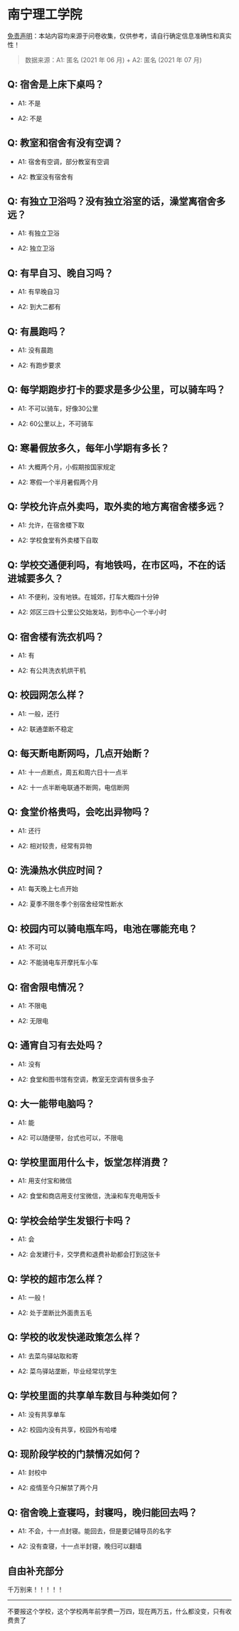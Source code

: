 # 南宁理工学院

[免责声明](https://colleges.chat/#_3)：本站内容均来源于问卷收集，仅供参考，请自行确定信息准确性和真实性！

> 数据来源：A1: 匿名 (2021 年 06 月) + A2: 匿名 (2021 年 07 月)

## Q: 宿舍是上床下桌吗？

- A1: 不是

- A2: 不是

## Q: 教室和宿舍有没有空调？

- A1: 宿舍有空调，部分教室有空调

- A2: 教室没有宿舍有

## Q: 有独立卫浴吗？没有独立浴室的话，澡堂离宿舍多远？

- A1: 有独立卫浴

- A2: 独立卫浴

## Q: 有早自习、晚自习吗？

- A1: 有早晚自习

- A2: 到大二都有

## Q: 有晨跑吗？

- A1: 没有晨跑

- A2: 有跑步要求

## Q: 每学期跑步打卡的要求是多少公里，可以骑车吗？

- A1: 不可以骑车，好像30公里

- A2: 60公里以上，不可骑车

## Q: 寒暑假放多久，每年小学期有多长？

- A1: 大概两个月，小假期按国家规定

- A2: 寒假一个半月暑假两个月

## Q: 学校允许点外卖吗，取外卖的地方离宿舍楼多远？

- A1: 允许，在宿舍楼下取

- A2: 学校食堂有外卖楼下自取

## Q: 学校交通便利吗，有地铁吗，在市区吗，不在的话进城要多久？

- A1: 不便利，没有地铁。在城郊，打车大概四十分钟

- A2: 郊区三四十公里公交始发站，到市中心一个半小时

## Q: 宿舍楼有洗衣机吗？

- A1: 有

- A2: 有公共洗衣机烘干机

## Q: 校园网怎么样？

- A1: 一般，还行

- A2: 联通垄断不稳定

## Q: 每天断电断网吗，几点开始断？

- A1: 十一点断点，周五和周六日十一点半

- A2: 十一点半断电联通不断网，电信断网

## Q: 食堂价格贵吗，会吃出异物吗？

- A1: 还行

- A2: 相对较贵，经常有异物

## Q: 洗澡热水供应时间？

- A1: 每天晚上七点开始

- A2: 夏季不限冬季个别宿舍经常性断水

## Q: 校园内可以骑电瓶车吗，电池在哪能充电？

- A1: 不可以

- A2: 不能骑电车开摩托车小车

## Q: 宿舍限电情况？

- A1: 不限电

- A2: 无限电

## Q: 通宵自习有去处吗？

- A1: 没有

- A2: 食堂和图书馆有空调，教室无空调有很多虫子

## Q: 大一能带电脑吗？

- A1: 能

- A2: 可以随便带，台式也可以，不限电

## Q: 学校里面用什么卡，饭堂怎样消费？

- A1: 用支付宝和微信

- A2: 食堂和商店用支付宝微信，洗澡和车充电用饭卡

## Q: 学校会给学生发银行卡吗？

- A1: 会

- A2: 会发建行卡，交学费和退费补助都会打到这张卡

## Q: 学校的超市怎么样？

- A1: 一般！

- A2: 处于垄断比外面贵五毛

## Q: 学校的收发快递政策怎么样？

- A1: 去菜鸟驿站取和寄

- A2: 菜鸟驿站垄断，毕业经常坑学生

## Q: 学校里面的共享单车数目与种类如何？

- A1: 没有共享单车

- A2: 校园内没有共享，校园外有哈喽

## Q: 现阶段学校的门禁情况如何？

- A1: 封校中

- A2: 疫情至今只解禁了两个月

## Q: 宿舍晚上查寝吗，封寝吗，晚归能回去吗？

- A1: 不会，十一点封寝。能回去，但是要记辅导员的名字

- A2: 没有查寝，十一点半封寝，晚归可以翻墙

## 自由补充部分

千万别来！！！！！

***

不要报这个学校，这个学校两年前学费一万四，现在两万五，什么都没变，只有收费贵了